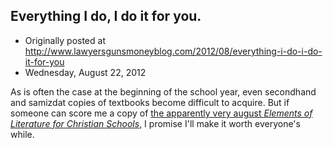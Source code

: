## Everything I do, I do it for you.

 * Originally posted at http://www.lawyersgunsmoneyblog.com/2012/08/everything-i-do-i-do-it-for-you
 * Wednesday, August 22, 2012

As is often the case at the beginning of the school year, even  secondhand and samizdat copies of textbooks become difficult to acquire. But if someone can score me a copy of [the apparently very august _Elements of Literature for Christian Schools_](http://wonkette.com/481427/things-you-can-learn-in-a-christian-high-school-textbook-for-real-part-i), I promise I'll make it worth everyone's while.